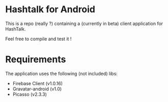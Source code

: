 Hashtalk for Android
========================

This is a repo (really ?) containing a (currently in beta) client application for HashTalk.

Feel free to compile and test it !

# Requirements
The application uses the following (not included) libs:
 - Firebase Client (v1.0.16)
 - Gravatar-android (v1.0)
 - Picasso (v2.3.3)